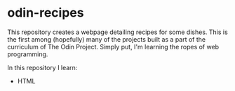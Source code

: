 # odin-recipes
This repository creates a webpage detailing recipes for some dishes.
This is the first among (hopefully) many of the projects built as a part 
of the curriculum of The Odin Project.
Simply put, I'm learning the ropes of web programming.

In this repository I learn:
- HTML

